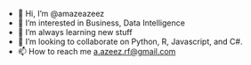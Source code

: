 - 👋 Hi, I’m @amazeazeez
- 👀 I’m interested in Business, Data Intelligence
- 🌱 I’m always learning new stuff
- 💞️ I’m looking to collaborate on Python, R, Javascript, and C#.
- 📫 How to reach me a.azeez.rf@gmail.com

<!---
amazeazeez/amazeazeez is a ✨ special ✨ repository because its `README.md` (this file) appears on your GitHub profile.
You can click the Preview link to take a look at your changes.
--->
